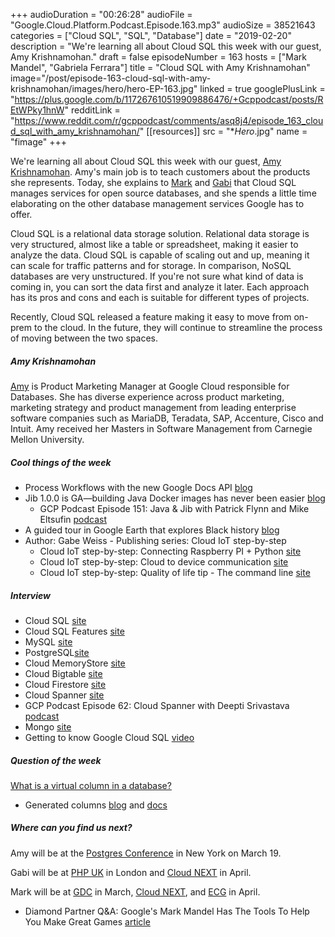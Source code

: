 +++
audioDuration = "00:26:28"
audioFile = "Google.Cloud.Platform.Podcast.Episode.163.mp3"
audioSize = 38521643
categories = ["Cloud SQL", "SQL", "Database"]
date = "2019-02-20"
description = "We're learning all about Cloud SQL this week with our guest, Amy Krishnamohan."
draft = false
episodeNumber = 163
hosts = ["Mark Mandel", "Gabriela Ferrara"]
title = "Cloud SQL with Amy Krishnamohan"
image="/post/episode-163-cloud-sql-with-amy-krishnamohan/images/hero/hero-EP-163.jpg"
linked = true
googlePlusLink = "https://plus.google.com/b/117267610519909886476/+Gcppodcast/posts/REtWPky1hnW"
redditLink = "https://www.reddit.com/r/gcppodcast/comments/asq8j4/episode_163_cloud_sql_with_amy_krishnamohan/"
[[resources]]
  src = "**Hero*.jpg"
  name = "fimage" 
+++

We're learning all about Cloud SQL this week with our guest, [Amy Krishnamohan](https://twitter.com/amykrishnamohan). Amy's main job is to teach customers about the products she represents. Today, she explains to [Mark](https://twitter.com/Neurotic) and [Gabi](https://twitter.com/gabidavila) that Cloud SQL manages services for open source databases, and she spends a little time elaborating on the other database management services Google has to offer.

Cloud SQL is a relational data storage solution. Relational data storage is very structured, almost like a table or spreadsheet, making it easier to analyze the data.  Cloud SQL is capable of scaling out and up, meaning it can scale for traffic patterns and for storage. In comparison, NoSQL databases are very unstructured. If you're not sure what kind of data is coming in, you can sort the data first and analyze it later. Each approach has its pros and cons and each is suitable for different types of projects.

Recently, Cloud SQL released a feature making it easy to move from on-prem to the cloud. In the future, they will continue to streamline the process of moving between the two spaces.

<!--more-->

##### Amy Krishnamohan

[Amy](https://twitter.com/amykrishnamohan) is Product Marketing Manager at Google Cloud responsible for Databases. She has diverse experience across product marketing, marketing strategy and product management from leading enterprise software companies such as MariaDB, Teradata, SAP, Accenture, Cisco and Intuit. Amy received her Masters in Software Management from Carnegie Mellon University.

##### Cool things of the week

* Process Workflows with the new Google Docs API [blog](https://cloud.google.com/blog/products/g-suite/process-paperwork-pronto-with-the-new-google-docs-api)
* Jib 1.0.0 is GA—building Java Docker images has never been easier [blog](https://cloud.google.com/blog/products/application-development/jib-1-0-0-is-ga-building-java-docker-images-has-never-been-easier)
     * GCP Podcast Episode 151: Java & Jib with Patrick Flynn and Mike Eltsufin [podcast](https://www.gcppodcast.com/post/episode-151-java-and-jib-with-patrick-flynn-and-mike-eltsufin/)
* A guided tour in Google Earth that explores Black history [blog](https://www.blog.google/products/earth/journey-us-voyage-through-black-history/)
* Author: Gabe Weiss - Publishing series: Cloud IoT step-by-step
     * Cloud IoT step-by-step: Connecting Raspberry PI + Python [site](https://medium.com/google-cloud/cloud-iot-step-by-step-connecting-raspberry-pi-python-2f27a2893ab5)
     * Cloud IoT step-by-step: Cloud to device communication [site](https://medium.com/google-cloud/cloud-iot-step-by-step-cloud-to-device-communication-655a92d548ca)
     * Cloud IoT step-by-step: Quality of life tip - The command line [site](https://medium.com/google-cloud/cloud-iot-step-by-step-quality-of-life-tip-the-command-line-ce23046867d4)

##### Interview

* Cloud SQL [site](https://cloud.google.com/sql/)
* Cloud SQL Features [site](https://cloud.google.com/sql/docs/features)
* MySQL [site](https://www.mysql.com)
* PostgreSQL[site](https://www.postgresql.org)
* Cloud MemoryStore [site](https://cloud.google.com/memorystore/)
* Cloud Bigtable [site](https://cloud.google.com/bigtable/)
* Cloud Firestore [site](https://firebase.google.com/docs/firestore/)
* Cloud Spanner [site](https://cloud.google.com/spanner/)
* GCP Podcast Episode 62: Cloud Spanner with Deepti Srivastava [podcast](https://www.gcppodcast.com/post/episode-62-cloud-spanner-with-deepti-srivastava/)
* Mongo [site](https://www.mongodb.com)
* Getting to know Google Cloud SQL [video](https://www.youtube.com/watch?v=OV-gak1CUU4)

##### Question of the week

[What is a virtual column in a database?](https://en.wikipedia.org/wiki/Virtual_column)

- Generated columns [blog](https://blog.gabriela.io/2016/10/17/understanding-generated-columns/) and [docs](https://dev.mysql.com/doc/refman/5.7/en/create-table-generated-columns.html)

##### Where can you find us next?

Amy will be at the [Postgres Conference](https://postgresconf.org) in New York on March 19.

Gabi will be at [PHP UK](http://www.phpconference.co.uk/) in London and [Cloud NEXT](https://cloud.withgoogle.com/next/sf) in April.

Mark will be at [GDC](https://gdconf.com) in March, [Cloud NEXT](https://cloud.withgoogle.com/next/sf), and [ECG](http://ecgconf.com) in April.

- Diamond Partner Q&A: Google's Mark Mandel Has The Tools To Help You Make Great Games [article](https://gdconf.com/news/diamond-partner-qa-googles-mark-mandel-has-tools-help-you-make-great-games)
